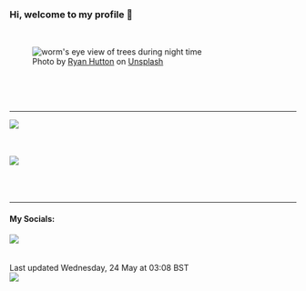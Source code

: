<h3>Hi, welcome to my profile 👋</h3>

<br />
<figure>
  <img
    src="https://images.unsplash.com/photo-1444080748397-f442aa95c3e5?crop=entropy&cs=tinysrgb&fit=max&fm=jpg&ixid=M3wyNzQ3MDB8MHwxfHJhbmRvbXx8fHx8fHx8fDE2ODQ4OTAzNTV8&ixlib=rb-4.0.3&q=80&w=1080&auto=format"
    alt="worm&#39;s eye view of trees during night time" 
  />
  <figcaption>Photo by <a
    href="https://unsplash.com/@ryan_hutton_?utm_source=Profile%20readme&utm_medium=referral">Ryan Hutton</a> on <a
    href="https://unsplash.com/?utm_source=Profile%20readme&utm_medium=referral">Unsplash</a></figcaption>
</figure>




  <br /><br /><br />

<hr />
<img
  src="https://github-readme-stats.vercel.app/api?username=shanelucy&show_icons=true&theme=calm"
/>
<br /><br /><br />

<img 
  src="https://github-readme-stats.vercel.app/api/top-langs/?username=shanelucy&theme=calm"
/>
<br /><br /><br /><br />
<hr />
<h4>My Socials:</h4>
<a href="https://uk.linkedin.com/in/shane-lucy-4735b616a">
  <img
    src="https://img.shields.io/badge/linkedin%20-%230077B5.svg?&style=for-the-badge&logo=linkedin&logoColor=white"
  />
</a>
<br /><br /><br />
Last updated Wednesday, 24 May at 03:08 BST
<br />
<img
  src="https://github.com/ShaneLucy/ShaneLucy/workflows/README%20build/badge.svg"
/>
